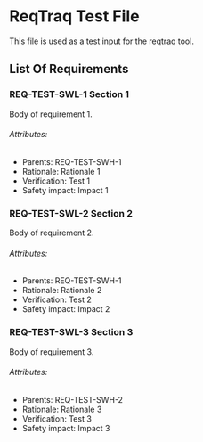 # ReqTraq Test File

This file is used as a test input for the reqtraq tool.

## List Of Requirements

### REQ-TEST-SWL-1 Section 1

Body of requirement 1.

###### Attributes:
- Parents: REQ-TEST-SWH-1
- Rationale: Rationale 1
- Verification: Test 1
- Safety impact: Impact 1


### REQ-TEST-SWL-2 Section 2

Body of requirement 2.

###### Attributes:
- Parents: REQ-TEST-SWH-1
- Rationale: Rationale 2
- Verification: Test 2
- Safety impact: Impact 2

### REQ-TEST-SWL-3 Section 3

Body of requirement 3.

###### Attributes:
- Parents: REQ-TEST-SWH-2
- Rationale: Rationale 3
- Verification: Test 3
- Safety impact: Impact 3
